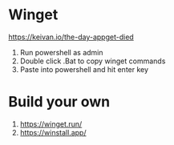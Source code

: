 # Winget
https://keivan.io/the-day-appget-died

1. Run powershell as admin
2. Double click .Bat to copy winget commands
3. Paste into powershell and hit enter key

# Build your own 
1. https://winget.run/
2. https://winstall.app/
